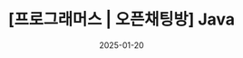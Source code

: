 ---
id : 'test-programmers-13'
title: '[프로그래머스 | 오픈채팅방] Java'
date: '2025-01-20'
excerpt: '2023 KAKAO BLIND RECRUITMENT (2번 문제) [택배 배달과 수거하기] 문제풀이(정답 포함) 글입니다.'
type: 'test'
---